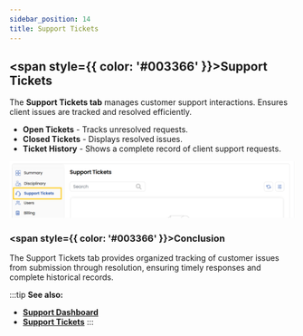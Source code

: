 ```yaml
---
sidebar_position: 14
title: Support Tickets
---
```


## <span style={{ color: '#003366' }}>Support Tickets</span>

The **Support Tickets tab** manages customer support interactions. Ensures client issues are tracked and resolved efficiently.

- **Open Tickets** - Tracks unresolved requests.
- **Closed Tickets** - Displays resolved issues.
- **Ticket History** - Shows a complete record of client support requests.

![Support Tickets](images/supp.png)

### <span style={{ color: '#003366' }}>Conclusion</span>
The Support Tickets tab provides organized tracking of customer issues from submission through resolution, ensuring timely responses and complete historical records.

:::tip
**See also:**  
- **[Support Dashboard](../../Support/Support%20Dashboard.md)**
- **[Support Tickets](../../Support/Support%20Tickets.md)**
:::